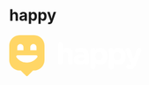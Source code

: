 # happy

<svg width="240" height="74" viewBox="0 0 240 74" fill="none" xmlns="http://www.w3.org/2000/svg">
<path fill-rule="evenodd" clip-rule="evenodd" d="M105.488 22.7864C103.168 22.7864 100.414 23.2783 97.4059 26.7662V17.0051C97.4059 14.5392 95.4046 12.5333 92.9443 12.5333C90.484 12.5333 88.4827 14.5392 88.4827 17.0051V48.8375C88.4827 51.3033 90.484 53.3092 92.9443 53.3092C95.4046 53.3092 97.4059 51.3033 97.4059 48.8375V36.4827C97.4059 32.9309 99.0886 30.9697 102.154 30.9697C105.156 30.9697 106.737 32.8734 106.737 36.4827V48.8375C106.737 51.3033 108.738 53.3092 111.199 53.3092C113.659 53.3092 115.66 51.3033 115.66 48.8375V33.8891C115.654 26.9387 111.855 22.7864 105.488 22.7864ZM131.111 23.0037C127.478 23.0037 124.597 23.4764 121.773 24.5369C120.307 25.0863 119.326 26.5044 119.326 28.0632C119.326 30.1457 120.977 31.7747 123.086 31.7747C123.52 31.7747 123.883 31.7108 124.38 31.5447C126.095 31.0081 127.905 30.7526 129.925 30.7526C134.718 30.7526 135.738 33.4037 135.751 35.646C134.087 35.103 131.99 34.6047 129.065 34.6047C121.442 34.6047 117.069 38.099 117.069 44.1998V44.3084C117.069 49.8214 121.2 53.5266 127.344 53.5266C130.805 53.5266 133.578 52.4725 135.789 50.3133C136.165 51.8912 137.676 53.3157 139.996 53.3157C142.437 53.3157 144.349 51.4248 144.349 49.0101V35.8312C144.349 31.6853 143.266 28.4912 141.118 26.3447C138.9 24.128 135.534 23.0037 131.111 23.0037ZM129.817 47.1192C127.287 47.1192 125.719 45.9182 125.719 43.9826V43.874C125.719 41.5678 127.644 40.2519 131.003 40.2519C132.723 40.2519 134.438 40.5904 135.859 41.2037V42.4238C135.859 45.1836 133.374 47.1192 129.817 47.1192ZM156.306 26.8433C158.613 24.1155 161.456 22.7867 164.974 22.7867C171.686 22.7867 178.474 28.0442 178.474 38.0993V38.2079C178.474 42.8393 177.053 46.7617 174.369 49.5597C171.915 52.1214 168.582 53.5268 164.974 53.5268C161.501 53.5268 158.741 52.3386 156.351 49.8089V57.4747C156.351 59.9405 154.349 61.9464 151.889 61.9464C149.429 61.9464 147.427 59.9405 147.427 57.4747V27.4757C147.427 25.0098 149.429 23.0039 151.889 23.0039C154.139 23.0039 156 24.6777 156.306 26.8433ZM169.557 38.0993C169.557 33.7617 166.683 30.4845 162.871 30.4845C159.034 30.4845 156.242 33.685 156.242 38.0993V38.2079C156.242 42.6221 159.028 45.8226 162.871 45.8226C166.746 45.8226 169.557 42.6221 169.557 38.2079V38.0993ZM198.08 22.7867C194.561 22.7867 191.719 24.1155 189.411 26.8433C189.105 24.6777 187.244 23.0039 184.994 23.0039C182.534 23.0039 180.533 25.0098 180.533 27.4757V57.4747C180.533 59.9405 182.534 61.9464 184.994 61.9464C187.455 61.9464 189.456 59.9405 189.456 57.4747V49.8089C191.846 52.3386 194.606 53.5268 198.08 53.5268C201.687 53.5268 205.021 52.1214 207.475 49.5597C210.158 46.7617 211.579 42.8393 211.579 38.2079V38.0993C211.579 28.0442 204.791 22.7867 198.08 22.7867ZM195.976 30.4845C199.788 30.4845 202.662 33.7617 202.662 38.0993V38.2079C202.662 42.6221 199.852 45.8226 195.976 45.8226C192.133 45.8226 189.348 42.6221 189.348 38.2079V38.0993C189.348 33.685 192.139 30.4845 195.976 30.4845ZM231.485 26.3768C232.313 24.1664 233.792 23.0038 235.761 23.0038C238.139 23.0038 240.006 24.8244 240 27.137C240 27.8077 239.783 28.7787 239.592 29.2259L229.528 53.45C226.998 59.589 224.359 61.7674 219.445 61.7674C217.711 61.7674 216.379 61.5374 214.849 60.9881C213.797 60.6048 212.026 59.6082 212.026 57.2446C212.026 54.9193 213.855 53.533 215.62 53.533C216.321 53.533 216.742 53.6544 217.08 53.7694C217.775 53.9866 218.157 54.076 218.686 54.076C220.025 54.076 220.586 53.8588 221.261 52.562L221.465 52.0765L211.675 29.3409C211.452 28.7787 211.216 27.9099 211.216 27.303C211.216 24.85 213.109 22.9974 215.62 22.9974C217.692 22.9974 219.094 24.0834 219.897 26.3193L225.793 42.2067L231.485 26.3768Z" fill="white"/>
<path d="M63.9739 18.7786V44.9078C63.9739 55.2784 55.5339 63.6863 45.1237 63.6863H43.217L33.4805 73.3795C33.0992 73.7594 32.5717 74 31.987 74C31.4467 74 30.9574 73.8037 30.5824 73.4745L30.4172 73.3099L30.4108 73.3036L20.7569 63.6863H18.8439C8.44003 63.6863 0 55.2784 0 44.9078V18.7786C0 8.40794 8.44003 0 18.8503 0H45.1237C55.5339 0 63.9739 8.40794 63.9739 18.7786Z" fill="#FFD666"/>
<path d="M14.895 36.197C13.0392 36.197 11.9814 38.3036 13.0582 39.8248C17.2449 45.7501 24.1677 49.6133 31.99 49.6133C39.8123 49.6133 46.7289 45.7437 50.9155 39.8248C51.9923 38.3036 50.9345 36.197 49.0787 36.197H14.895Z" fill="white"/>
<path d="M25.764 27.2298H14.5658V21.6036C14.5658 18.4977 17.074 15.9774 20.1649 15.9774C23.2558 15.9774 25.764 18.4977 25.764 21.6036V27.2298Z" fill="white"/>
<path d="M49.4148 27.2298H38.2166V21.6036C38.2166 18.4977 40.7248 15.9774 43.8157 15.9774C46.9066 15.9774 49.4148 18.4977 49.4148 21.6036V27.2298Z" fill="white"/>
</svg>
